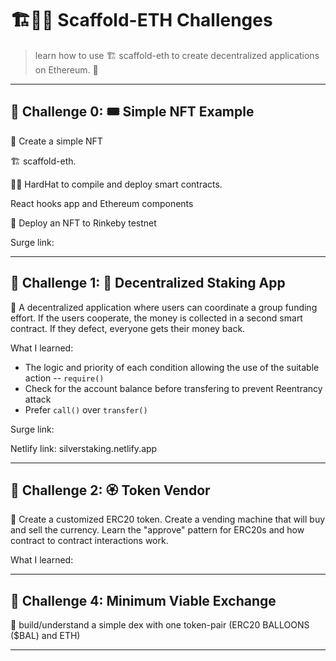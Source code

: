 # 🏗👷🏾 Scaffold-ETH Challenges

> learn how to use 🏗 scaffold-eth to create decentralized applications on Ethereum. 🚀

---

## 🚩 Challenge 0: 🎟 Simple NFT Example

🎫 Create a simple NFT

🏗 scaffold-eth.  

👷‍♀️ HardHat to compile and deploy smart contracts. 

React hooks app and Ethereum components

🚀 Deploy an NFT to Rinkeby testnet 


Surge link:

---

## 🚩 Challenge 1: 🥩 Decentralized Staking App

🦸 A decentralized application where users can coordinate a group funding effort. 
If the users cooperate, the money is collected in a second smart contract. 
If they defect, everyone gets their money back.

What I learned:
- The logic and priority of each condition allowing the use of the suitable action -- `require()` 
- Check for the account balance before transfering to prevent Reentrancy attack
- Prefer `call()` over `transfer()`

Surge link:

Netlify link: silverstaking.netlify.app

---

## 🚩 Challenge 2: 🏵 Token Vendor

🤖 Create a customized ERC20 token. 
Create a vending machine that will buy and sell the currency. 
Learn the "approve" pattern for ERC20s and how contract to contract interactions work.

What I learned:

---

## 🚩 Challenge 4: Minimum Viable Exchange

🎰 build/understand a simple dex with one token-pair (ERC20 BALLOONS ($BAL) and ETH)

---

